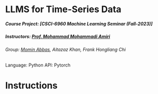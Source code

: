 # LLMS for Time-Series Data
##### Course Project: [CSCI-6960 Machine Learning Seminar (Fall-2023)]
##### Instructors: [Prof. Mohammad Mohammadi Amiri](https://mmamiri.github.io/)
###### Group: [Momin Abbas](https://mominabbas.github.io/), Aitazaz Khan, Frank Hongliang Chi

Language: Python
API: Pytorch

# Instructions


